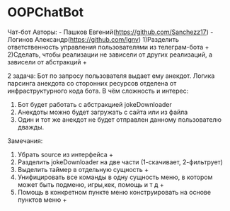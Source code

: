 # OOPChatBot
Чат-бот 
Авторы: - Пашков Евгений(https://github.com/Sanchezz17) - Логинов Александр(https://github.com/lgnv)
1)Разделить ответственность управления пользователями из телеграм-бота +
2)Сделать, чтобы реализации не зависели от других реализаций, а зависели от абстракций +

2 задача:
Бот по запросу пользователя выдает ему анекдот. 
Логика парсинга анекдота со сторонних ресурсов отделена от инфраструктурного кода бота.
В чём сложность и интерес:
1. Бот будет работать с абстракцией jokeDownloader
2. Анекдоты можно будет загружать с сайта или из файла
3. Один и тот же анекдот не будет отправлен данному пользователю дважды.

Замечания:
1. Убрать source из интерфейса +
2. Разделить jokeDownloader на две части (1-скачивает, 2-фильтрует)
3. Выделить таймер в отдельную сущность +
4. Унифицировать все команды в одну сущность меню, в котором может быть подменю, игры,кек, помощь и т д +
5. Помощь в конкретном пункте меню конструировать на основе пунктов меню +